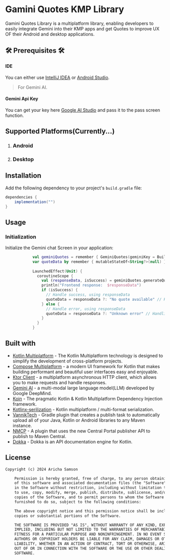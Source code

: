 
# Gamini Quotes KMP Library
Gamini Quotes Library is a multiplatform library, enabling developers to easily
integrate Gemini into their KMP apps and get Quotes to improve UX OF their Android and desktop applications.

## 🛠️ Prerequisites 🛠️
#### IDE
You can either use [IntelliJ IDEA](https://www.jetbrains.com/idea/) or [Android Studio](https://developer.android.com/studio/).


> For Gemini AI.
#### Gemini Api Key
You can get your key here [Google AI Studio](https://makersuite.google.com/app/prompts/new_freeform) and pass it to the pass screen function.


## Supported Platforms(Currently...)
1. ### Android
2. ### Desktop


## Installation

Add the following dependency to your project's `build.gradle` file:

```gradle
dependencies {
    implementation("")
}
```  

## Usage

### Initialization

Initialize the Gemini chat Screen in your application:

```kotlin
            val geminiQuotes = remember { GeminiQuotes(geminiKey = BuildKonfig.GEMINI_API_KEY) }
            var quoteData by remember { mutableStateOf<String?>(null) }
            
            LaunchedEffect(Unit) {
              coroutineScope {
                val (responseData, isSuccess) = geminiQuotes.generateQuote("hi there")
                println("Frontend response:  $responseData")
                if (isSuccess) {
                  // Handle success, using responseData
                  quoteData = responseData ?: "No quote available" // Handling null data
                } else {
                  // Handle error, using responseData
                  quoteData = responseData ?: "Unknown error" // Handling null error message
                }
              }
            }
```



## Built with
- [Kotlin Multiplatform](https://kotlinlang.org/docs/multiplatform.html) - The Kotlin Multiplatform technology is designed to simplify the development of cross-platform projects.
- [Compose Multiplatform](https://www.jetbrains.com/lp/compose-multiplatform/) -  a modern UI framework for Kotlin that makes building performant and beautiful user interfaces easy and enjoyable.
- [Ktor Client](https://ktor.io/docs/getting-started-ktor-client.html) -  a multiplatform asynchronous HTTP client, which allows you to make requests and handle responses.
- [Gemini AI](https://deepmind.google/technologies/gemini) - a multi-modal large language model(LLM) developed by Google DeepMind.
- [Koin](https://insert-koin.io/) - The pragmatic Kotlin & Kotlin Multiplatform Dependency Injection framework.
- [Kotlinx-serilization](https://github.com/Kotlin/kotlinx.serialization) - Kotlin multiplatform / multi-format serialization.
- [VannikTech](https://github.com/vanniktech/gradle-maven-publish-plugin) - Gradle plugin that creates a publish task to automatically upload all
  of your Java, Kotlin or Android libraries to any Maven instance.
- [NMCP](https://github.com/GradleUp/nmcp) - A plugin that uses the new Central Portal publisher API to publish to Maven Central.
- [Dokka](https://github.com/Kotlin/dokka) - Dokka is an API documentation engine for Kotlin.




## License
```xml
Copyright (c) 2024 Aricha Samson

    Permission is hereby granted, free of charge, to any person obtaining a copy
    of this software and associated documentation files (the "Software"), to deal
    in the Software without restriction, including without limitation the rights
    to use, copy, modify, merge, publish, distribute, sublicense, and/or sell
    copies of the Software, and to permit persons to whom the Software is
    furnished to do so, subject to the following conditions:

    The above copyright notice and this permission notice shall be included in all
    copies or substantial portions of the Software.

    THE SOFTWARE IS PROVIDED "AS IS", WITHOUT WARRANTY OF ANY KIND, EXPRESS OR
    IMPLIED, INCLUDING BUT NOT LIMITED TO THE WARRANTIES OF MERCHANTABILITY,
    FITNESS FOR A PARTICULAR PURPOSE AND NONINFRINGEMENT. IN NO EVENT SHALL THE
    AUTHORS OR COPYRIGHT HOLDERS BE LIABLE FOR ANY CLAIM, DAMAGES OR OTHER
    LIABILITY, WHETHER IN AN ACTION OF CONTRACT, TORT OR OTHERWISE, ARISING FROM,
    OUT OF OR IN CONNECTION WITH THE SOFTWARE OR THE USE OR OTHER DEALINGS IN THE
    SOFTWARE.
```  

  
